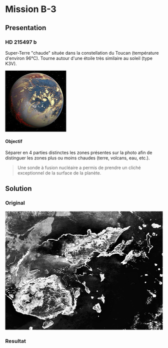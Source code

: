 # Mission B-3

## Presentation

### HD 215497 b

Super-Terre "chaude" située dans la constellation  du Toucan (température d'environ 96°C).
Tourne autour d'une étoile très similaire au soleil (type K3V).

![HD 215497 b](img/HD215497.jpg)

#### Objectif 

Séparer en 4 parties distinctes les zones présentes sur la photo afin de distinguer les zones plus ou moins chaudes (terre, volcans, eau, etc.).
> Une sonde à fusion nucléaire a permis de prendre un cliché exceptionnel de la surface de la planète.

## Solution

### Original

![Original](img/original.png)

### Resultat